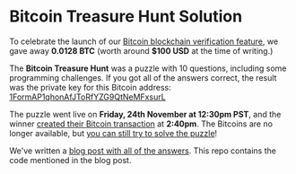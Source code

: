 # Bitcoin Treasure Hunt Solution

To celebrate the launch of our
[Bitcoin blockchain verification feature](/news/2017-11-21/bitcoin-blockchain-verification),
we gave away **0.0128&nbsp;BTC** (worth around **$100 USD** at the time of writing.)

The **Bitcoin Treasure Hunt** was a puzzle with 10 questions, including some programming challenges.
If you got all of the answers correct, the result was the private key for this Bitcoin address: [1FormAP1qhonAfJToRfYZG9QtNeMFxsurL](https://blockchain.info/address/1FormAP1qhonAfJToRfYZG9QtNeMFxsurL)

The puzzle went live on <strong>Friday, 24th November at 12:30pm PST</strong>, and the winner
[created their Bitcoin transaction](https://blockchain.info/tx/f38b10cb5d29c16f846339df1531ae1aacc27e68ef12e77f93f5fbdbd4afca86)
at **2:40pm**. The Bitcoins are no longer available, but [you can still try to solve the puzzle](https://formapi.io/blog/posts/bitcoin-treasure-hunt/)!

We've written a [blog post with all of the answers](https://formapi.io/blog/posts/bitcoin-treasure-hunt-solution/). This repo contains the code mentioned in the blog post.

